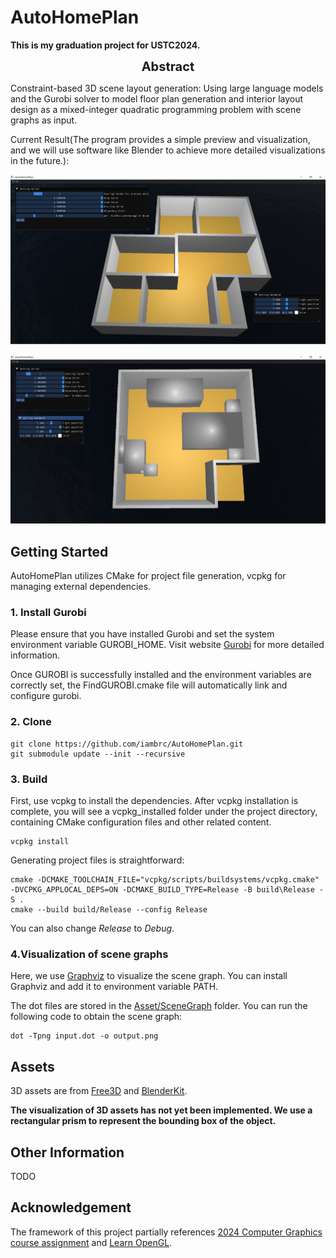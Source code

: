 # AutoHomePlan

**This is my graduation project for USTC2024.**

<div style="text-align: center; font-size: 20px; font-weight: bold;">
Abstract
</div>

Constraint-based 3D scene layout generation: Using large language models and the Gurobi solver to model floor plan generation and interior layout design as a mixed-integer quadratic programming problem with scene graphs as input.


Current Result(The program provides a simple preview and visualization, and we will use software like Blender to achieve more detailed visualizations in the future.):

![FloorPlan](Assets/Figures/floorplan.png)


![Interior](Assets/Figures/interior.png)


## Getting Started

AutoHomePlan utilizes CMake for project file generation, vcpkg for managing external dependencies.

### 1. Install Gurobi
Please ensure that you have installed Gurobi and set the system environment variable GUROBI_HOME. Visit website [Gurobi](https://www.gurobi.com/) for more detailed information.


Once GUROBI is successfully installed and the environment variables are correctly set, the FindGUROBI.cmake file will automatically link and configure gurobi.

### 2. Clone

```
git clone https://github.com/iambrc/AutoHomePlan.git
git submodule update --init --recursive
```
### 3. Build

First, use vcpkg to install the dependencies. After vcpkg installation is complete, you will see a vcpkg_installed folder under the project directory, containing CMake configuration files and other related content.
```
vcpkg install
```

Generating project files is straightforward:
```
cmake -DCMAKE_TOOLCHAIN_FILE="vcpkg/scripts/buildsystems/vcpkg.cmake" -DVCPKG_APPLOCAL_DEPS=ON -DCMAKE_BUILD_TYPE=Release -B build\Release -S .
cmake --build build/Release --config Release
```
You can also change *Release* to *Debug*.


### 4.Visualization of scene graphs

Here, we use [Graphviz](https://graphviz.org/) to visualize the scene graph. You can install Graphviz and add it to environment variable PATH.

The dot files are stored in the [Asset/SceneGraph](Assets/SceneGraph) folder. You can run the following code to obtain the scene graph:

```
dot -Tpng input.dot -o output.png
```


## Assets
3D assets are from [Free3D](https://free3d.com/) and [BlenderKit](https://www.blenderkit.com/).

**The visualization of 3D assets has not yet been implemented. We use a rectangular prism to represent the bounding box of the object.**

## Other Information
TODO

## Acknowledgement
The framework of this project partially references [2024 Computer Graphics course assignment](https://github.com/USTC-CG/USTC_CG_24) and [Learn OpenGL](https://learnopengl-cn.github.io/intro/).
